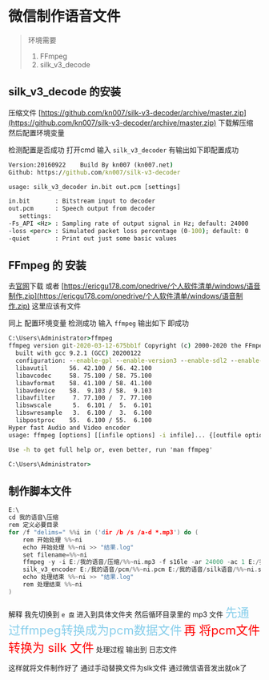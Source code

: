 # 微信制作语音文件

> 环境需要
> 1. FFmpeg 
> 2. silk_v3_decode

## silk_v3_decode 的安装

压缩文件 [https://github.com/kn007/silk-v3-decoder/archive/master.zip](https://github.com/kn007/silk-v3-decoder/archive/master.zip) 下载解压缩 然后配置环境变量

检测配置是否成功 打开cmd 输入 `silk_v3_decoder` 有输出如下即配置成功

```cmd
Version:20160922    Build By kn007 (kn007.net)
Github: https://github.com/kn007/silk-v3-decoder

usage: silk_v3_decoder in.bit out.pcm [settings]

in.bit       : Bitstream input to decoder
out.pcm      : Speech output from decoder
   settings:
-Fs_API <Hz> : Sampling rate of output signal in Hz; default: 24000
-loss <perc> : Simulated packet loss percentage (0-100); default: 0
-quiet       : Print out just some basic values
```

## FFmpeg 的 安装

去[官网](https://ffmpeg.org/)下载 或者 [https://ericgu178.com/onedrive/个人软件清单/windows/语音制作.zip](https://ericgu178.com/onedrive/个人软件清单/windows/语音制作.zip) 这里应该有文件

同上 配置环境变量 检测成功 输入 `ffmpeg` 输出如下 即成功

```cmd
C:\Users\Administrator>ffmpeg
ffmpeg version git-2020-03-12-675bb1f Copyright (c) 2000-2020 the FFmpeg developers
  built with gcc 9.2.1 (GCC) 20200122
  configuration: --enable-gpl --enable-version3 --enable-sdl2 --enable-fontconfig --enable-gnutls --enable-iconv --enable-libass --enable-libdav1d --enable-libbluray --enable-libfreetype --enable-libmp3lame --enable-libopencore-amrnb --enable-libopencore-amrwb --enable-libopenjpeg --enable-libopus --enable-libshine --enable-libsnappy --enable-libsoxr --enable-libtheora --enable-libtwolame --enable-libvpx --enable-libwavpack --enable-libwebp --enable-libx264 --enable-libx265 --enable-libxml2 --enable-libzimg --enable-lzma --enable-zlib --enable-gmp --enable-libvidstab --enable-libvorbis --enable-libvo-amrwbenc --enable-libmysofa --enable-libspeex --enable-libxvid --enable-libaom --enable-libmfx --enable-ffnvcodec --enable-cuda-llvm --enable-cuvid --enable-d3d11va --enable-nvenc --enable-nvdec --enable-dxva2 --enable-avisynth --enable-libopenmpt --enable-amf
  libavutil      56. 42.100 / 56. 42.100
  libavcodec     58. 75.100 / 58. 75.100
  libavformat    58. 41.100 / 58. 41.100
  libavdevice    58.  9.103 / 58.  9.103
  libavfilter     7. 77.100 /  7. 77.100
  libswscale      5.  6.101 /  5.  6.101
  libswresample   3.  6.100 /  3.  6.100
  libpostproc    55.  6.100 / 55.  6.100
Hyper fast Audio and Video encoder
usage: ffmpeg [options] [[infile options] -i infile]... {[outfile options] outfile}...

Use -h to get full help or, even better, run 'man ffmpeg'

C:\Users\Administrator>
```

## 制作脚本文件

```c
E:\
cd 我的语音\压缩
rem 定义必要目录
for /f "delims=" %%i in ('dir /b /s /a-d *.mp3') do (
	rem 开始处理 %%~ni
	echo 开始处理 %%~ni >> "结果.log"
	set filename=%%~ni
	ffmpeg -y -i E:/我的语音/压缩/%%~ni.mp3 -f s16le -ar 24000 -ac 1 E:/我的语音/pcm/%%~ni.pcm
	silk_v3_encoder E:/我的语音/pcm/%%~ni.pcm E:/我的语音/silk语音/%%~ni.silk -tencent	
	echo 处理结束 %%~ni >> "结果.log"
	rem 处理结束 %%~ni	
)
```

解释 我先切换到 `e 盘` 进入到具体文件夹 然后循环目录里的 mp3 文件 <font size=5 color='skyblue'>先通过ffmpeg转换成为pcm数据文件</font> <font size=5 color='red'>再 将pcm文件 转换为 silk 文件</font> 处理过程 输出到 日志文件



这样就将文件制作好了 通过手动替换文件为slk文件 通过微信语音发出就ok了